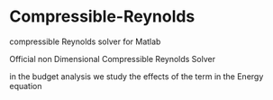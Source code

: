 # Compressible-Reynolds
compressible Reynolds solver for Matlab

Official non Dimensional Compressible Reynolds Solver 

in the budget analysis we study the effects of the term in the Energy equation
